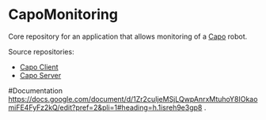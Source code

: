 # CapoMonitoring
Core repository for an application that allows monitoring of a [Capo](9https://capo.iisg.agh.edu.pl/) robot.

Source repositories:
- [Capo Client](https://github.com/TK-Wensday-1115/CapoClient)
- [Capo Server](https://github.com/TK-Wensday-1115/CapoServer)

#Documentation
https://docs.google.com/document/d/1Zr2cuIjeMSjLQwpAnrxMtuhoY8IOkaomiFE4FyFz2kQ/edit?pref=2&pli=1#heading=h.1isreh9e3gp8 .
